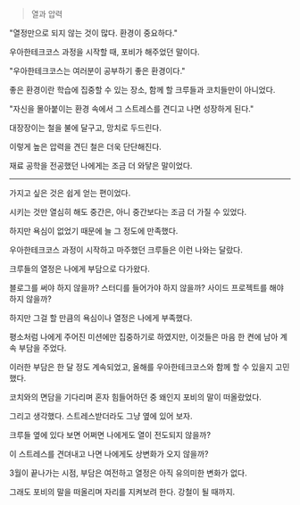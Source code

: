 > 열과 압력

"열정만으로 되지 않는 것이 많다. 환경이 중요하다."

우아한테크코스 과정을 시작할 때, 포비가 해주었던 말이다.

"우아한테크코스는 여러분이 공부하기 좋은 환경이다."

좋은 환경이란 학습에 집중할 수 있는 장소, 함께 할 크루들과 코치들만이 아니었다.

"자신을 몰아붙이는 환경 속에서 그 스트레스를 견디고 나면 성장하게 된다."

대장장이는 철을 불에 달구고, 망치로 두드린다.

이렇게 높은 압력을 견딘 철은 더욱 단단해진다.

재료 공학을 전공했던 나에게는 조금 더 와닿은 말이었다.

---

가지고 싶은 것은 쉽게 얻는 편이었다.

시키는 것만 열심히 해도 중간은, 아니 중간보다는 조금 더 가질 수 있었다.

하지만 욕심이 없었기 때문에 늘 그 정도에 만족했다.

우아한테크코스 과정이 시작하고 마주했던 크루들은 이런 나와는 달랐다.

크루들의 열정은 나에게 부담으로 다가왔다.

블로그를 써야 하지 않을까? 스터디를 들어가야 하지 않을까? 사이드 프로젝트를 해야 하지 않을까?

하지만 그걸 할 만큼의 욕심이나 열정은 나에게 부족했다.

평소처럼 나에게 주어진 미션에만 집중하기로 하였지만, 이것들은 마음 한 켠에 남아 계속 부담을 주었다.

이러한 부담은 한 달 정도 계속되었고, 올해를 우아한테크코스와 함께 할 수 있을지 고민했다.

코치와의 면담을 기다리며 혼자 힘들어하던 중 왜인지 포비의 말이 떠올랐었다.

그리고 생각했다. 스트레스받더라도 그냥 옆에 있어 보자.

크루들 옆에 있다 보면 어쩌면 나에게도 열이 전도되지 않을까?

이 스트레스를 견뎌내고 나면 나에게도 상변화가 오지 않을까?

3월이 끝나가는 시점, 부담은 여전하고 열정은 아직 유의미한 변화가 없다.

그래도 포비의 말을 떠올리며 자리를 지켜보려 한다. 강철이 될 때까지.
